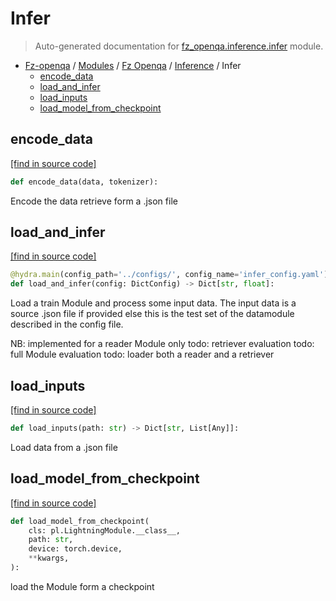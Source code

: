 # Infer

> Auto-generated documentation for [fz_openqa.inference.infer](blob/master/fz_openqa/inference/infer.py) module.

- [Fz-openqa](../../README.md#fz-openqa-index) / [Modules](../../MODULES.md#fz-openqa-modules) / [Fz Openqa](../index.md#fz-openqa) / [Inference](index.md#inference) / Infer
    - [encode_data](#encode_data)
    - [load_and_infer](#load_and_infer)
    - [load_inputs](#load_inputs)
    - [load_model_from_checkpoint](#load_model_from_checkpoint)

## encode_data

[[find in source code]](blob/master/fz_openqa/inference/infer.py#L95)

```python
def encode_data(data, tokenizer):
```

Encode the data retrieve form a .json file

## load_and_infer

[[find in source code]](blob/master/fz_openqa/inference/infer.py#L26)

```python
@hydra.main(config_path='../configs/', config_name='infer_config.yaml')
def load_and_infer(config: DictConfig) -> Dict[str, float]:
```

Load a train Module and process some input data.
The input data is a source .json file if provided else this is
the test set of the datamodule described in the config file.

NB: implemented for a reader Module only
todo: retriever evaluation
todo: full Module evaluation
todo: loader both a reader and a retriever

## load_inputs

[[find in source code]](blob/master/fz_openqa/inference/infer.py#L114)

```python
def load_inputs(path: str) -> Dict[str, List[Any]]:
```

Load data from a .json file

## load_model_from_checkpoint

[[find in source code]](blob/master/fz_openqa/inference/infer.py#L124)

```python
def load_model_from_checkpoint(
    cls: pl.LightningModule.__class__,
    path: str,
    device: torch.device,
    **kwargs,
):
```

load the Module form a checkpoint
